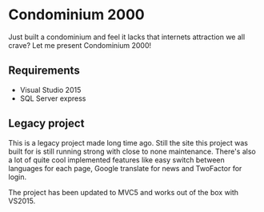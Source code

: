 # Condominium 2000
Just built a condominium and feel it lacks that internets attraction we all crave? Let me present Condominium 2000!

## Requirements

- Visual Studio 2015
- SQL Server express

## Legacy project
This is a legacy project made long time ago. Still the site this project was built for is still running strong with close to none maintenance. There's also a lot of quite cool implemented features like easy switch between languages for each page, Google translate for news and TwoFactor for login.

The project has been updated to MVC5 and works out of the box with VS2015.